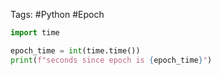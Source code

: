 Tags: #Python #Epoch

```python
import time

epoch_time = int(time.time())
print(f"seconds since epoch is {epoch_time}")
```